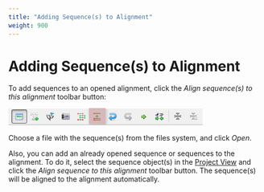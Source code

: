 ```yaml
---
title: "Adding Sequence(s) to Alignment"
weight: 900
---
```



# Adding Sequence(s) to Alignment

To add sequences to an opened alignment, click the _Align sequence(s) to this alignment_ toolbar button:


![](/images/65929673/65929674.png)

Choose a file with the sequence(s) from the files system, and click _Open_.

Also, you can add an already opened sequence or sequences to the alignment. To do it, select the sequence object(s) in the [Project View](../../basic-functions/ugene-terminology) and click the _Align sequence to this alignment_ toolbar button. The sequence(s) will be aligned to the alignment automatically.
